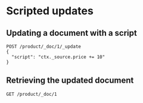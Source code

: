 # Scripted updates

## Updating a document with a script

```
POST /product/_doc/1/_update
{
  "script": "ctx._source.price += 10"
}
```

## Retrieving the updated document

```
GET /product/_doc/1
```